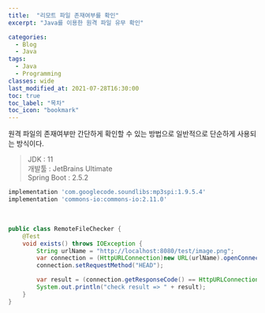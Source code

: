 ```yaml
---
title:  "리모트 파일 존재여부를 확인"
excerpt: "Java를 이용한 원격 파일 유무 확인"

categories:
  - Blog
  - Java
tags:
  - Java
  - Programming
classes: wide  
last_modified_at: 2021-07-28T16:30:00
toc: true
toc_label: "목차"
toc_icon: "bookmark"
---
```

원격 파일의 존재여부만 간단하게 확인할 수 있는 방법으로 일반적으로 단순하게 사용되는 방식이다.

> JDK : 11<br>
> 개발툴 : JetBrains Ultimate<br>
> Spring Boot : 2.5.2

```gradle
implementation 'com.googlecode.soundlibs:mp3spi:1.9.5.4'
implementation 'commons-io:commons-io:2.11.0'
```
<br>

```java
public class RemoteFileChecker {
    @Test
    void exists() throws IOException {
        String urlName = "http://localhost:8080/test/image.png";
        var connection = (HttpURLConnection)new URL(urlName).openConnection();
        connection.setRequestMethod("HEAD");

        var result = (connection.getResponseCode() == HttpURLConnection.HTTP_OK);
        System.out.println("check result => " + result);
    }
}
```